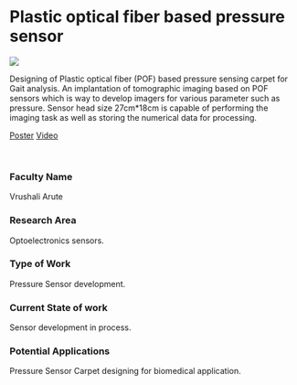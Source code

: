 # Plastic optical fiber based pressure sensor

![](https://i.imgur.com/nyGP8oK.png)

Designing of Plastic optical fiber (POF) based pressure sensing carpet for Gait analysis. An implantation of tomographic imaging based on POF sensors which is way to develop imagers for various parameter such as pressure. Sensor head size 27cm*18cm is capable of performing the imaging task as well as storing the numerical data for processing.

[Poster](07.%20Plastic%20optical%20fiber%20based%20pressure%20sensor.pdf)
[Video](https://youtu.be/C3f1D2HmF3Q)

<br>


### Faculty Name

Vrushali Arute


### Research Area

Optoelectronics sensors.


### Type of Work

Pressure Sensor development.


### Current State of work

Sensor development in process.


### Potential Applications

Pressure Sensor Carpet designing for biomedical application.
